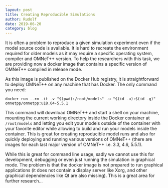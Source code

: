 ```yaml
---
layout: post
title: Creating Reproducible Simulations
author: Rudolf
date: 2019-06-20
category: blog
---
```

It is often a problem to reproduce a given simulation experiment even if the model source code is available. It is hard
to recreate the environment required for older models as it may require a specific operating system, compiler and OMNeT++ version.
To help the researchers with this task, we are providing now a docker image that contains a specific version of OMNeT++ 
compiled in release mode.
<!--more-->
As this image is published on the Docker Hub registry, it is straightforward to deploy OMNeT++ on any machine that
has Docker. The only command you need:

    docker run --rm -it -v "$(pwd):/root/models" -u "$(id -u):$(id -g)" omnetpp/omnetpp:u18.04-5.5.1

This command will download OMNeT++ and start a shell on your machine, mounting the current working directory inside the
Docker container at `/root/models` and letting you edit your models outside of the container with your favorite editor
while allowing to build and run your models inside the container. This is great for creating reproducible model runs
and also for quickly deploying and running various versions of OMNeT++ (there are images for each last major version of
OMNeT++ i.e. 3.3, 4.6, 5.5.1).

While this is great for command line usage, sadly we cannot use this for development, debugging or even just running
the simulation in graphical mode. The problem is that the docker image is not prepared to run graphical applications
(it does not contain a display server like Xorg, and other graphical dependencies like Qt are also missing). This is a
great area for further research...
